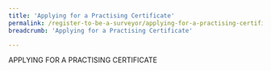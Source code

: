 ```yaml
---
title: 'Applying for a Practising Certificate'
permalink: /register-to-be-a-surveyor/applying-for-a-practising-certificate/
breadcrumb: 'Applying for a Practising Certificate'

---
```



APPLYING FOR A PRACTISING CERTIFICATE
